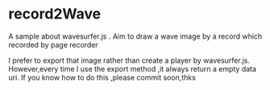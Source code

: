 # record2Wave
A sample about wavesurfer.js .
Aim to draw a wave image by a record which recorded by page recorder

I prefer to export that image rather than create a player by wavesurfer.js.
However,every time I use the export method ,it always return a empty data uri.
If you know how to do this ,please commit soon,thks
